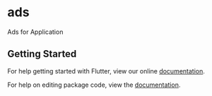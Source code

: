 # ads

Ads for Application

## Getting Started

For help getting started with Flutter, view our online [documentation](https://flutter.io/).

For help on editing package code, view the [documentation](https://flutter.io/developing-packages/).
